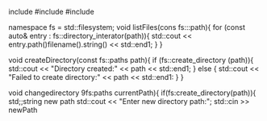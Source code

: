 include <isotream>
#include <flesystem>
#include <string>

namespace fs = std::filesystem;
void listFiles(cons fs:::path){
 for (const auto& entry : fs::directory_interator(path)){
  std::cout << entry.path()filename().string() << std::end1;
 }
}

void createDirectory(const fs::paths path){
 if (fs::create_directory (path)){
  std::cout << "Directory created:" << path << std::end1;
} else {
  std::cout << "Failed to create directory:" << path << std::end1:
 } 
}  

void changedirectory 9fs:paths currentPath){
 if(fs:create_directory(path)){
  std;;string new path
  std::cout << "Enter new directory path:";
  std::cin >> newPath
  
 
 
